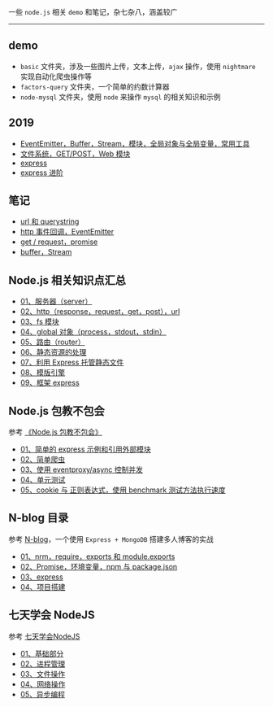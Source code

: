 




一些 `node.js` 相关 `demo` 和笔记，杂七杂八，涵盖较广


----


## demo

* `basic` 文件夹，涉及一些图片上传，文本上传，`ajax` 操作，使用 `nightmare` 实现自动化爬虫操作等
* `factors-query` 文件夹，一个简单的约数计算器
* `node-mysql` 文件夹，使用 `node` 来操作 `mysql` 的相关知识和示例


## 2019

* [EventEmitter，Buffer，Stream，模块，全局对象与全局变量，常用工具](https://github.com/heptaluan/blog/blob/master/node/note/2019/02.md)
* [文件系统，GET/POST，Web 模块](https://github.com/heptaluan/blog/blob/master/node/note/2019/03.md)
* [express](https://github.com/heptaluan/blog/blob/master/node/note/2019/04.md)
* [express 进阶](https://github.com/heptaluan/blog/blob/master/node/note/2019/05.md)




## 笔记

* [url 和 querystring](https://github.com/heptaluan/blog/blob/master/node/note/笔记/01.md)
* [http 事件回调，EventEmitter](https://github.com/heptaluan/blog/blob/master/node/note/笔记/02.md)
* [get / request，promise](https://github.com/heptaluan/blog/blob/master/node/note/笔记/03.md)
* [buffer，Stream](https://github.com/heptaluan/blog/blob/master/node/note/笔记/04.md)




## Node.js 相关知识点汇总

* [01、服务器（server）](https://github.com/heptaluan/blog/blob/master/node/note/汇总/01.md)
* [02、http（response，request，get，post），url](https://github.com/heptaluan/blog/blob/master/node/note/汇总/02.md)
* [03、fs 模块](https://github.com/heptaluan/blog/blob/master/node/note/汇总/03.md) 
* [04、global 对象（process，stdout，stdin）](https://github.com/heptaluan/blog/blob/master/node/note/汇总/04.md)
* [05、路由（router）](https://github.com/heptaluan/blog/blob/master/node/note/汇总/05.md)
* [06、静态资源的处理](https://github.com/heptaluan/blog/blob/master/node/note/汇总/06.md)
* [07、利用 Express 托管静态文件](https://github.com/heptaluan/blog/blob/master/node/note/汇总/07.md)
* [08、模版引擎](https://github.com/heptaluan/blog/blob/master/node/note/汇总/08.md)
* [09、框架 express](https://github.com/heptaluan/blog/blob/master/node/note/汇总/09.md)




## Node.js 包教不包会

参考 [《Node.js 包教不包会》](https://github.com/heptaluan/node-lessons)

* [01、简单的 express 示例和引用外部模块](https://github.com/heptaluan/blog/blob/master/node/note/包教不包会/note/01.md)
* [02、简单爬虫](https://github.com/heptaluan/blog/blob/master/node/note/包教不包会/note/02.md)
* [03、使用 eventproxy/async 控制并发](https://github.com/heptaluan/blog/blob/master/node/note/包教不包会/note/03.md)
* [04、单元测试](https://github.com/heptaluan/blog/blob/master/node/note/包教不包会/note/04.md)
* [05、cookie 与 正则表达式，使用 benchmark 测试方法执行速度](https://github.com/heptaluan/blog/blob/master/node/note/包教不包会/note/05.md)




## N-blog 目录

参考 [N-blog](https://github.com/nswbmw/N-blog)，一个使用 `Express + MongoDB` 搭建多人博客的实战

* [01、nrm，require，exports 和 module.exports](https://github.com/heptaluan/blog/blob/master/node/note/N-blog/note/01.md)
* [02、Promise，环境变量，npm 与 package.json](https://github.com/heptaluan/blog/blob/master/node/note/N-blog/note/02.md)
* [03、express](https://github.com/heptaluan/blog/blob/master/node/note/N-blog/note/03.md)
* [04、项目搭建](https://github.com/heptaluan/blog/blob/master/node/note/N-blog/note/04.md)




## 七天学会 NodeJS

参考 [七天学会NodeJS](http://nqdeng.github.io/7-days-nodejs/)

* [01、基础部分](https://github.com/heptaluan/blog/blob/master/node/note/七天/01.md)
* [02、进程管理](https://github.com/heptaluan/blog/blob/master/node/note/七天/02.md)
* [03、文件操作](https://github.com/heptaluan/blog/blob/master/node/note/七天/03.md)
* [04、网络操作](https://github.com/heptaluan/blog/blob/master/node/note/七天/04.md)
* [05、异步编程](https://github.com/heptaluan/blog/blob/master/node/note/七天/05.md)